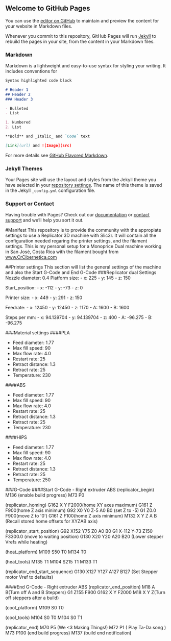 ## Welcome to GitHub Pages

You can use the [editor on GitHub](https://github.com/bwhite9327/Replicator-dual/edit/master/index.md) to maintain and preview the content for your website in Markdown files.

Whenever you commit to this repository, GitHub Pages will run [Jekyll](https://jekyllrb.com/) to rebuild the pages in your site, from the content in your Markdown files.

### Markdown

Markdown is a lightweight and easy-to-use syntax for styling your writing. It includes conventions for

```markdown
Syntax highlighted code block

# Header 1
## Header 2
### Header 3

- Bulleted
- List

1. Numbered
2. List

**Bold** and _Italic_ and `Code` text

[Link](url) and ![Image](src)
```

For more details see [GitHub Flavored Markdown](https://guides.github.com/features/mastering-markdown/).

### Jekyll Themes

Your Pages site will use the layout and styles from the Jekyll theme you have selected in your [repository settings](https://github.com/bwhite9327/Replicator-dual/settings). The name of this theme is saved in the Jekyll `_config.yml` configuration file.

### Support or Contact

Having trouble with Pages? Check out our [documentation](https://help.github.com/categories/github-pages-basics/) or [contact support](https://github.com/contact) and we’ll help you sort it out.

#Manifest
This repository is to provide the community with the appropiate settings to use a Replicator 3D machine with Slic3r.
It will contain all the configuration needed regaring the printer settings, and the filament settings.
This is my personal setup for a Monoprice Dual machine working in San José, Costa Rica with the filament bought from www.CrCibernetica.com

##Printer settings
This section will list the general settings of the machine and also the Start G-Code and End G-Code
###Replicator dual Settings
Nozzle diameter: 0.4
Platform size:
    - x: 225
    - y: 145
    - z: 150

Start_position: 
    - x: -112
    - y: -73
    - z: 0

Printer size:
    - x: 449
    - y: 291
    - z: 150

Feedrate:
    - x: 12450
    - y: 12450
    - z: 1170
    - A: 1600
    - B: 1600

Steps per mm:
    - x: 94.139704
    - y: 94.139704
    - z: 400
    - A: -96.275
    - B: -96.275

###Material settings
####PLA
- Feed diameter: 1.77
- Max fill speed: 90
- Max flow rate: 4.0
- Restart rate: 25
- Retract distance: 1.3
- Retract rate: 25
- Temperature: 230

####ABS
- Feed diameter: 1.77
- Max fill speed: 90
- Max flow rate: 4.0
- Restart rate: 25
- Retract distance: 1.3
- Retract rate: 25
- Temperature: 230

####HIPS
- Feed diameter: 1.77
- Max fill speed: 90
- Max flow rate: 4.0
- Restart rate: 25
- Retract distance: 1.3
- Retract rate: 25
- Temperature: 250

###G-Code
####Start G-Code - Right extruder ABS
(replicator_begin)
M136 (enable build progress)
M73 P0

(replicator_homing)
G162 X Y F2000(home XY axes maximum)
G161 Z F900(home Z axis minimum)
G92 X0 Y0 Z-5 A0 B0 (set Z to -5)
G1 Z0.0 F900(move Z to '0')
G161 Z F100(home Z axis minimum)
M132 X Y Z A B (Recall stored home offsets for XYZAB axis)

(replicator_start_position)
G92 X152 Y75 Z0 A0 B0
G1 X-112 Y-73 Z150 F3300.0 (move to waiting position)
G130 X20 Y20 A20 B20 (Lower stepper Vrefs while heating)

(heat_platform)
M109 S50 T0
M134 T0

(heat_tools)
M135 T1
M104 S215 T1
M133 T1

(replicator_end_start_sequence)
G130 X127 Y127 A127 B127 (Set Stepper motor Vref to defaults)

####End G-Code - Right extruder ABS
(replicator_end_position)
M18 A B(Turn off A and B Steppers)
G1 Z155 F900
G162 X Y F2000
M18 X Y Z(Turn off steppers after a build)

(cool_platform)
M109 S0 T0

(cool_tools)
M104 S0 T0
M104 S0 T1

(replicator_end)
M70 P5 (We <3 Making Things!)
M72 P1  ( Play Ta-Da song )
M73 P100 (end  build progress)
M137 (build end notification)